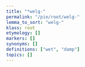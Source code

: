 ```yaml
---
title: "*welg-"
permalink: "/pie/root/welg-"
lemma_to_sort: "welg-"
klass: root
etymology: []
markers: []
synonyms: []
definitions: ["wet", "damp"]
topics: []
---
```

